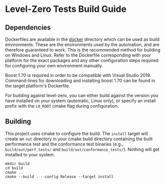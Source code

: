 # Level-Zero Tests Build Guide

## Dependencies

Dockerfiles are available in the [docker](./docker) directory which can be used
as build environments. These are the environments used by the automation, and
are therefore guaranteed to work. This is the recommended method for building on
Windows and Linux. Refer to the Dockerfile corresponding with your platform for
the exact packages and any other configuration steps required for configuring
your own environment manually.

Boost 1.70 is required in order to be compatible with Visual Studio 2019.
Command-lines for downloading and installing boost 1.70 can be found in the
target platform's Dockerfile.

For building against level-zero, you can either build against the version you
have installed on your system (automatic, Linux only), or specify an install
prefix with the `L0_ROOT` cmake flag during configuration.

## Building

This project uses cmake to configure the build. The `install` target will create
an `out` directory in your cmake build directory containing the built
performance test and the conformance test binaries (e.g.,
`build/out/perf_tests/` and `build/out/conformance_tests/`). Nothing will get
installed to your system.

```
mkdir build
cd build
cmake ..
cmake --build . --config Release --target install
```
